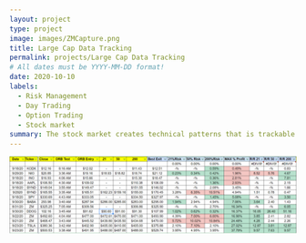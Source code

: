 ```yaml
---
layout: project
type: project
image: images/ZMCapture.png
title: Large Cap Data Tracking 
permalink: projects/Large Cap Data Tracking
# All dates must be YYYY-MM-DD format!
date: 2020-10-10
labels:
  - Risk Management
  - Day Trading
  - Option Trading
  - Stock market
summary: The stock market creates technical patterns that is trackable. My project is about collecting data on potential low risk/high reward trades. 
---
```


  <img class="ui image" src="../images/LargeCap.png">






